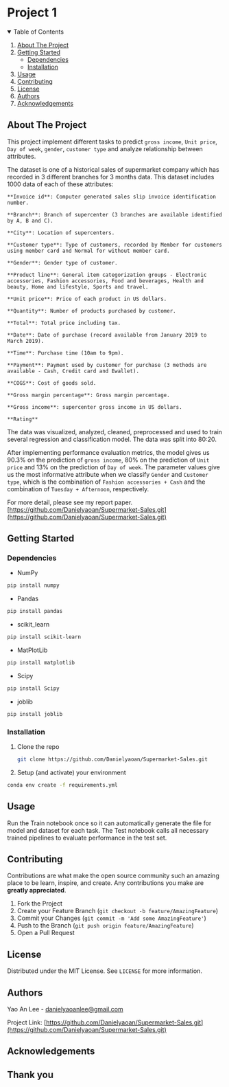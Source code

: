 # Project 1


<!-- TABLE OF CONTENTS -->
<details open="open">
  <summary>Table of Contents</summary>
  <ol>
    <li><a href="#about-the-project">About The Project</a></li>
    <li><a href="#getting-started">Getting Started</a>
      <ul>
        <li><a href="#dependencies">Dependencies</a></li>
        <li><a href="#installation">Installation</a></li>
      </ul>
    </li>
    <li><a href="#usage">Usage</a></li>
    <li><a href="#contributing">Contributing</a></li>
    <li><a href="#license">License</a></li>
    <li><a href="#authors">Authors</a></li>
    <li><a href="#acknowledgements">Acknowledgements</a></li>
  </ol>
</details>



<!-- ABOUT THE PROJECT -->
## About The Project
This project implement different tasks to predict `gross income`, `Unit price`, `Day of week`, `gender`, `customer type` and analyze relationship between attributes. 

The dataset is one of a historical sales of supermarket company which has recorded in 3 different branches for 3 months data. This dataset includes 1000 data of each of these attributes:

```
**Invoice id**: Computer generated sales slip invoice identification number.

**Branch**: Branch of supercenter (3 branches are available identified by A, B and C).

**City**: Location of supercenters.

**Customer type**: Type of customers, recorded by Member for customers using member card and Normal for without member card.

**Gender**: Gender type of customer.

**Product line**: General item categorization groups - Electronic accessories, Fashion accessories, Food and beverages, Health and beauty, Home and lifestyle, Sports and travel.

**Unit price**: Price of each product in US dollars.

**Quantity**: Number of products purchased by customer.

**Total**: Total price including tax.

**Date**: Date of purchase (record available from January 2019 to March 2019).

**Time**: Purchase time (10am to 9pm).

**Payment**: Payment used by customer for purchase (3 methods are available - Cash, Credit card and Ewallet).

**COGS**: Cost of goods sold.

**Gross margin percentage**: Gross margin percentage.

**Gross income**: supercenter gross income in US dollars.

**Rating**
```

The data was visualized, analyzed, cleaned, preprocessed and used to train several regression and classification model. The data was split into 80:20.

After implementing performance evaluation metrics, the model gives us 90.3% on the prediction of `gross income`, 80% on the prediction of `Unit price` and 13% on the prediction of `Day of week`. The parameter values give us the most informative attribute when we classify `Gender` and `Customer type`, which is the combination of `Fashion accessories + Cash` and the combination of `Tuesday + Afternoon`, respectively.


For more detail, please see my report paper. [https://github.com/Danielyaoan/Supermarket-Sales.git](https://github.com/Danielyaoan/Supermarket-Sales.git)


<!-- GETTING STARTED -->
## Getting Started


### Dependencies

* NumPy

```sh
pip install numpy
```
* Pandas

```sh
pip install pandas
```

* scikit_learn
```sh
pip install scikit-learn
```

* MatPlotLib
```sh
pip install matplotlib
```


* Scipy
```sh
pip install Scipy
```

* joblib
```sh
pip install joblib
```


### Installation

1. Clone the repo
   ```sh
   git clone https://github.com/Danielyaoan/Supermarket-Sales.git
   ```
2. Setup (and activate) your environment
  ```sh
  conda env create -f requirements.yml
  ```

<!-- USAGE EXAMPLES -->
## Usage

Run the Train notebook once so it can automatically generate the file for model and dataset for each task. The Test notebook calls all necessary trained pipelines to evaluate performance in the test set.



<!-- CONTRIBUTING -->
## Contributing

Contributions are what make the open source community such an amazing place to be learn, inspire, and create. Any contributions you make are **greatly appreciated**.

1. Fork the Project
2. Create your Feature Branch (`git checkout -b feature/AmazingFeature`)
3. Commit your Changes (`git commit -m 'Add some AmazingFeature'`)
4. Push to the Branch (`git push origin feature/AmazingFeature`)
5. Open a Pull Request


<!-- LICENSE -->
## License

Distributed under the MIT License. See `LICENSE` for more information.


<!-- Authors -->
## Authors

Yao An Lee - danielyaoanlee@gmail.com

Project Link: [https://github.com/Danielyaoan/Supermarket-Sales.git](https://github.com/Danielyaoan/Supermarket-Sales.git)


<!-- ACKNOWLEDGEMENTS -->
## Acknowledgements



## Thank you
